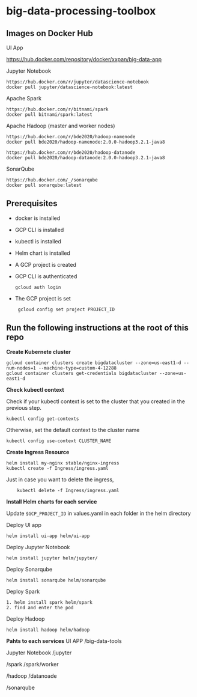 # big-data-processing-toolbox

## Images on Docker Hub
  UI App

   https://hub.docker.com/repository/docker/xxpan/big-data-app

  Jupyter Notebook

    https://hub.docker.com/r/jupyter/datascience-notebook
    docker pull jupyter/datascience-notebook:latest

  Apache Spark

    https://hub.docker.com/r/bitnami/spark  
    docker pull bitnami/spark:latest

  Apache Hadoop (master and worker nodes)

    https://hub.docker.com/r/bde2020/hadoop-namenode
    docker pull bde2020/hadoop-namenode:2.0.0-hadoop3.2.1-java8

    https://hub.docker.com/r/bde2020/hadoop-datanode
    docker pull bde2020/hadoop-datanode:2.0.0-hadoop3.2.1-java8

  SonarQube

    https://hub.docker.com/_/sonarqube
    docker pull sonarqube:latest

## Prerequisites
- docker is installed
- GCP CLI is installed
- kubectl is installed
- Helm chart is installed
- A GCP project is created
- GCP CLI is authenticated

      gcloud auth login

- The GCP project is set

       gcloud config set project PROJECT_ID

## Run the following instructions at the root of this repo

**Create Kubernete cluster**

    gcloud container clusters create bigdatacluster --zone=us-east1-d --num-nodes=1 --machine-type=custom-4-12288 
    gcloud container clusters get-credentials bigdatacluster --zone=us-east1-d

**Check kubectl context**

  Check if your kubectl context is set to the cluster that you created in the previous step.

    kubectl config get-contexts 
  
  Otherwise, set the default context to the cluster name

    kubectl config use-context CLUSTER_NAME      

**Create Ingress Resource**

    helm install my-nginx stable/nginx-ingress  
    kubectl create -f Ingress/ingress.yaml

  Just in case you want to delete the ingress,

        kubectl delete -f Ingress/ingress.yaml

**Install Helm charts for each service**
  
  Update `$GCP_PROJECT_ID` in values.yaml in each folder in the helm directory
  
  Deploy UI app

    helm install ui-app helm/ui-app

  Deploy Jupyter Notebook

    helm install jupyter helm/jupyter/

  Deploy Sonarqube

    helm install sonarqube helm/sonarqube

  Deploy Spark

    1. helm install spark helm/spark
    2. find and enter the pod
   
  Deploy Hadoop

    helm install hadoop helm/hadoop

**Pahts to each services**
UI APP
/big-data-tools

Jupyter Notebook
/jupyter

/spark
/spark/worker

/hadoop
/datanoade

/sonarqube
